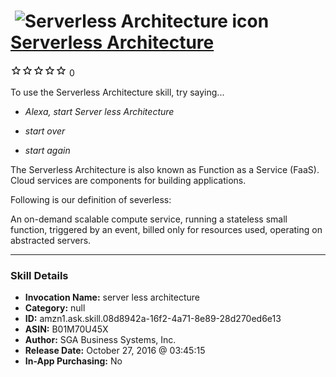 # &nbsp;<img src="skill_icon" alt="Serverless Architecture icon" width="36"> [Serverless Architecture](http://alexa.amazon.com/#skills/amzn1.ask.skill.08d8942a-16f2-4a71-8e89-28d270ed6e13)
![0 stars](../../images/ic_star_border_black_18dp_1x.png)![0 stars](../../images/ic_star_border_black_18dp_1x.png)![0 stars](../../images/ic_star_border_black_18dp_1x.png)![0 stars](../../images/ic_star_border_black_18dp_1x.png)![0 stars](../../images/ic_star_border_black_18dp_1x.png) 0

To use the Serverless Architecture skill, try saying...

* *Alexa, start Server less Architecture*

* *start over*

* *start again*

The Serverless Architecture is also known as Function as a Service (FaaS). Cloud services are components for building applications.

Following is our definition of severless: 

An on-demand scalable compute service,
running a stateless small function,
triggered by an event, 
billed only for resources used,
operating on abstracted servers.

***

### Skill Details

* **Invocation Name:** server less architecture
* **Category:** null
* **ID:** amzn1.ask.skill.08d8942a-16f2-4a71-8e89-28d270ed6e13
* **ASIN:** B01M70U45X
* **Author:** SGA Business Systems, Inc.
* **Release Date:** October 27, 2016 @ 03:45:15
* **In-App Purchasing:** No
